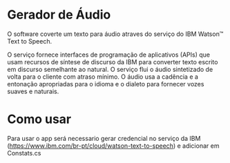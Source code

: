 # Gerador de Áudio
O software coverte um texto para áudio atraves do serviço do IBM Watson™ Text to Speech. 

O serviço fornece interfaces de programação de aplicativos (APIs) que usam recursos de síntese de discurso da IBM para converter texto escrito em discurso semelhante ao natural. O serviço flui o áudio sintetizado de volta para o cliente com atraso mínimo. O áudio usa a cadência e a entonação apropriadas para o idioma e o dialeto para fornecer vozes suaves e naturais.

# Como usar
Para usar o app será necessario gerar credencial no serviço da IBM (https://www.ibm.com/br-pt/cloud/watson-text-to-speech) e adicionar em Constats.cs
